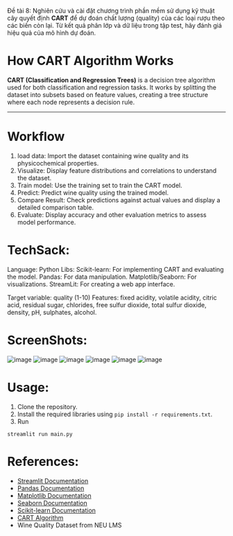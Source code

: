 Đề tài 8: Nghiên cứu và cài đặt chương trình phần mềm sử dụng kỹ thuật cây quyết định **CART** để dự đoán chất lượng (quality) của các loại rượu theo các biến còn lại. Từ kết quả phân lớp và dữ liệu trong tập test, hãy đánh giá hiệu quả của mô hình dự đoán.

# How CART Algorithm Works

**CART (Classification and Regression Trees)** is a decision tree algorithm used for both classification and regression tasks. It works by splitting the dataset into subsets based on feature values, creating a tree structure where each node represents a decision rule. 

---
# Workflow
1. load data: Import the dataset containing wine quality and its physicochemical properties.
2. Visualize: Display feature distributions and correlations to understand the dataset.
3. Train model: Use the training set to train the CART model.
4. Predict: Predict wine quality using the trained model.
5. Compare Result: Check predictions against actual values and display a detailed comparison table.
6. Evaluate: Display accuracy and other evaluation metrics to assess model performance.

# TechSack:
Language: Python
Libs: 
Scikit-learn: For implementing CART and evaluating the model.
Pandas: For data manipulation.
Matplotlib/Seaborn: For visualizations.
StreamLit: For creating a web app interface.

Target variable: quality (1-10)
Features: fixed acidity, volatile acidity, citric acid, residual sugar, chlorides, free sulfur dioxide, total sulfur dioxide, density, pH, sulphates, alcohol.

# ScreenShots:
![image](medias/1.png)
![image](medias/2.png)
![image](medias/3.png)
![image](medias/4.png)
![image](medias/5.png)
![image](medias/6.png)

# Usage:
1. Clone the repository.
2. Install the required libraries using `pip install -r requirements.txt`.
3. Run 
```
streamlit run main.py
```

# References:
- [Streamlit Documentation](https://docs.streamlit.io/)
- [Pandas Documentation](https://pandas.pydata.org/)
- [Matplotlib Documentation](https://matplotlib.org/)
- [Seaborn Documentation](https://seaborn.pydata.org/)
- [Scikit-learn Documentation](https://scikit-learn.org/stable/)
- [CART Algorithm](https://scikit-learn.org/stable/modules/tree.html)
- Wine Quality Dataset from NEU LMS
